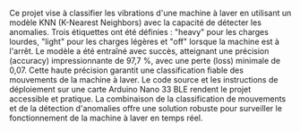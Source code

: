 Ce projet vise à classifier les vibrations d'une machine à laver en utilisant un modèle KNN (K-Nearest Neighbors) avec la capacité de détecter les anomalies. Trois étiquettes ont été définies : "heavy" pour les charges lourdes, "light" pour les charges légères et "off" lorsque la machine est à l'arrêt. Le modèle a été entraîné avec succès, atteignant une précision (accuracy) impressionnante de 97,7 %, avec une perte (loss) minimale de 0,07. Cette haute précision garantit une classification fiable des mouvements de la machine à laver. Le code source et les instructions de déploiement sur une carte Arduino Nano 33 BLE rendent le projet accessible et pratique.
La combinaison de la classification de mouvements et de la détection d'anomalies offre une solution robuste pour surveiller le fonctionnement de la machine à laver en temps réel.

